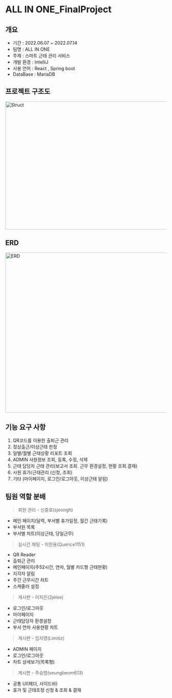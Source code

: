 # ALL IN ONE_FinalProject

## 개요
- 기간 : 2022.06.07 ~ 2022.07.14
- 팀명 : ALL IN ONE
- 주제 : 스마트 근태 관리 서비스
- 개발 환경 : IntelliJ
- 사용 언어 : React , Spring boot
- DataBase : MariaDB

## 프로젝트 구조도
<img width="600" height="400" alt="Struct" src="hhttps://github.com/Douzon-1Team/final_project/issues/95#issue-1301241659">


## ERD
<img width="600" height="500" alt="ERD" src="https://github.com/Douzon-1Team/final_project/issues/96#issue-1301242456">

## 기능 요구 사항
1. QR코드를 이용한 출퇴근 관리
2. 정상출근/이상근태 판정
3. 일별/월별 근태상황 리포트 조회
4. ADMIN 사원정보 조회, 등록, 수정, 삭제
5. 근태 담당자 근태 관리(보고서 조회. 근무 환경설정, 현황 조회.결재)
6. 사원 휴가/근태관리 (신청, 조회)
7. 기타 (마이페이지, 로그인/로그아웃, 이상근태 알림)

## 팀원 역할 분배
> 회원 관리 - 신중호(sjoongh)
>
- 메인 페이지(달력, 부서별 휴가일정, 월간 근태기록)
- 부서원 목록
- 부서별 차트(이상근태, 당일근무)

> 실시간 채팅 - 이한용(Quence1151)
>
- QR Reader
- 출퇴근 관리
- 메인페이지(주52시간, 연차, 월별 카드형 근태현황)
- 지각자 알림
- 주간 근무시간 차트
- 스케줄러 설정

> 게시판 - 이지은(2jelee)
>
- 로그인/로그아웃
- 마이페이지
- 근태담당자 환경설정
- 부서 연차 사용현황 차트

> 게시판 - 임지영(Limitiz)
>
- ADMIN 페이지
- 로그인/로그아웃
- 차트 상세보기(목록형)

> 게시판 - 주승범(seungbeom613)
>
- 공통 UI(헤더, 사이드바)
- 휴가 및 근태조정 신청 & 조회 & 결재

